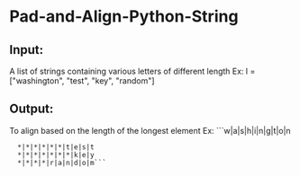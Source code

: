 # Pad-and-Align-Python-String

## Input: 
  A list of strings containing various letters of different length
  Ex: l = ["washington", "test", "key", "random"]
  
## Output:
  To align based on the length of the longest element
  Ex: ```w|a|s|h|i|n|g|t|o|n 
 
      *|*|*|*|*|*|t|e|s|t
      *|*|*|*|*|*|*|k|e|y
      *|*|*|*|r|a|n|d|o|m```
